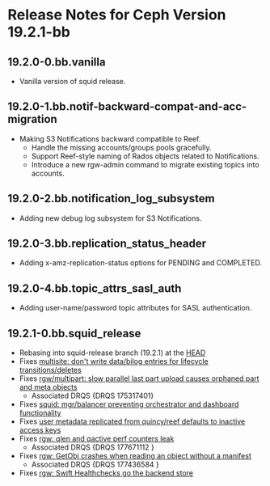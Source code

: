 # Release Notes for Ceph Version 19.2.1-bb

## 19.2.0-0.bb.vanilla

- Vanilla version of squid release.

## 19.2.0-1.bb.notif-backward-compat-and-acc-migration

- Making S3 Notifications backward compatible to Reef.
  - Handle the missing accounts/groups pools gracefully.
  - Support Reef-style naming of Rados objects related to Notifications.
  - Introduce a new rgw-admin command to migrate existing topics into accounts.

## 19.2.0-2.bb.notification_log_subsystem

- Adding new debug log subsystem for S3 Notifications.

## 19.2.0-3.bb.replication_status_header

- Adding x-amz-replication-status options for PENDING and COMPLETED.

## 19.2.0-4.bb.topic_attrs_sasl_auth

- Adding user-name/password topic attributes for SASL authentication.

## 19.2.1-0.bb.squid_release

- Rebasing into squid-release branch (19.2.1) at the [HEAD](https://github.com/ceph/ceph/commit/58a7fab8be0a062d730ad7da874972fd3fba59fb)
- Fixes [multisite: don't write data/bilog entries for lifecycle transitions/deletes](https://tracker.ceph.com/issues/63178)
- Fixes [rgw/multipart: slow parallel last part upload causes orphaned part and meta objects](https://tracker.ceph.com/issues/66516)
  - Associated DRQS {DRQS 175317401}
- Fixes [squid: mgr/balancer preventing orchestrator and dashboard functionality](https://tracker.ceph.com/issues/68657)
- Fixes [user metadata replicated from quincy/reef defaults to inactive access keys](https://tracker.ceph.com/issues/68985)
- Fixes [rgw: qlen and qactive perf counters leak](https://tracker.ceph.com/issues/48358)
  - Associated DRQS {DRQS 177671112 <GO>}
- Fixes [rgw: GetObj crashes when reading an object without a manifest](https://tracker.ceph.com/issues/58794)
  - Associated DRQS {DRQS 177436584 <GO>}
- Fixes [rgw: Swift Healthchecks go the backend store](https://tracker.ceph.com/issues/69616)
